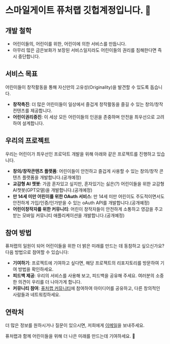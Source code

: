 # 스마일게이트 퓨처랩 깃헙계정입니다. 👋

## 개발 철학
- 어린이들의, 어린이를 위한, 어린이에 의한 서비스를 만듭니다.
- 아무리 많은 금은보화가 보장된 서비스일지라도 어린이들의 권리를 침해한다면 즉시 중단합니다.

## 서비스 목표
어린이들이 창작활동을 통해 자신만의 고유성(Originality)을 발견할 수 있도록 돕습니다. 

- **창작촉진**: 더 많은 어린이들이 일상에서 즐겁게 창작활동을 즐길 수 있는 창의/창작 컨텐츠를 제공합니다.
- **어린이권리증진**: 이 세상 모든 어린이들의 인권을 존중하며 안전을 최우선으로 고려하여 설계합니다.

## 우리의 프로젝트
우리는 어린이가 최우선인 프로덕트 개발을 위해 아래와 같은 프로젝트를 진행하고 있습니다.

- **창의/창작콘텐츠 플랫폼**: 어린이들이 안전하고 즐겁게 사용할 수 있는 창의/창작 콘텐츠 플랫폼을 개발합니다.(공개예정)
- **교감형 AI 챗봇**: 가끔 혼자있고 싶지만, 혼자있기는 싫은(?) 어린이들을 위한 교감형 AI챗봇(GPT모델)을 개발합니다.(공개예정)
- **만 14세 미만 어린이를 위한 OAuth 서비스**: 만 14세 미만 어린이도 주도적이면서도 안전하게 가입/인증/인가받을 수 있는 oAuth API를 개발합니다.(공개예정)
- **어린이창작자를 위한 커뮤니티**: 어린이 창작자들이 안전하게 소통하고 영감을 주고받는 모바일 커뮤니티 애플리케이션을 개발합니다.(공개예정)


## 참여 방법
퓨처랩의 일원이 되어 어린이들을 위한 더 밝은 미래를 만드는 데 동참하고 싶으신가요? 다음 방법으로 참여할 수 있습니다:

- **기여하기**: 프로젝트에 기여하고 싶다면, 해당 프로젝트의 리포지토리를 방문하여 기여 방법을 확인하세요.
- **피드백 제공**: 우리의 서비스를 사용해 보고, 피드백을 공유해 주세요. 여러분의 소중한 의견이 우리를 더 나아가게 합니다.
- **커뮤니티 참여**: [퓨처랩 커뮤니티](#)에 참여하여 아이디어를 공유하고, 다른 창의적인 사람들과 네트워킹하세요.

## 연락처
더 많은 정보를 원하시거나 질문이 있으시면, 저희에게 [이메일](mailto:future@smilegate.com)을 보내주세요.

퓨처랩과 함께 어린이들을 위해 더 나은 미래를 만드는데 기여하세요. 🚀
